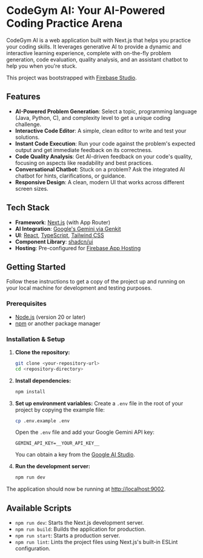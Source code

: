 # CodeGym AI: Your AI-Powered Coding Practice Arena

CodeGym AI is a web application built with Next.js that helps you practice your coding skills. It leverages generative AI to provide a dynamic and interactive learning experience, complete with on-the-fly problem generation, code evaluation, quality analysis, and an assistant chatbot to help you when you're stuck.

This project was bootstrapped with [Firebase Studio](https://firebase.google.com/studio).

## Features

- **AI-Powered Problem Generation**: Select a topic, programming language (Java, Python, C), and complexity level to get a unique coding challenge.
- **Interactive Code Editor**: A simple, clean editor to write and test your solutions.
- **Instant Code Execution**: Run your code against the problem's expected output and get immediate feedback on its correctness.
- **Code Quality Analysis**: Get AI-driven feedback on your code's quality, focusing on aspects like readability and best practices.
- **Conversational Chatbot**: Stuck on a problem? Ask the integrated AI chatbot for hints, clarifications, or guidance.
- **Responsive Design**: A clean, modern UI that works across different screen sizes.

## Tech Stack

- **Framework**: [Next.js](https://nextjs.org/) (with App Router)
- **AI Integration**: [Google's Gemini via Genkit](https://firebase.google.com/docs/genkit)
- **UI**: [React](https://react.dev/), [TypeScript](https://www.typescriptlang.org/), [Tailwind CSS](https://tailwindcss.com/)
- **Component Library**: [shadcn/ui](https://ui.shadcn.com/)
- **Hosting**: Pre-configured for [Firebase App Hosting](https://firebase.google.com/docs/app-hosting)

## Getting Started

Follow these instructions to get a copy of the project up and running on your local machine for development and testing purposes.

### Prerequisites

- [Node.js](https://nodejs.org/) (version 20 or later)
- [npm](https://www.npmjs.com/) or another package manager

### Installation & Setup

1.  **Clone the repository:**
    ```bash
    git clone <your-repository-url>
    cd <repository-directory>
    ```

2.  **Install dependencies:**
    ```bash
    npm install
    ```

3.  **Set up environment variables:**
    Create a `.env` file in the root of your project by copying the example file:
    ```bash
    cp .env.example .env
    ```
    Open the `.env` file and add your Google Gemini API key:
    ```
    GEMINI_API_KEY=__YOUR_API_KEY__
    ```
    You can obtain a key from the [Google AI Studio](https://aistudio.google.com/app/apikey).

4.  **Run the development server:**
    ```bash
    npm run dev
    ```

The application should now be running at [http://localhost:9002](http://localhost:9002).

## Available Scripts

- `npm run dev`: Starts the Next.js development server.
- `npm run build`: Builds the application for production.
- `npm run start`: Starts a production server.
- `npm run lint`: Lints the project files using Next.js's built-in ESLint configuration. 
